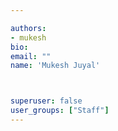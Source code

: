 ```yaml
---

authors:
- mukesh
bio: 
email: ""
name: 'Mukesh Juyal'



superuser: false
user_groups: ["Staff"]
---
```




